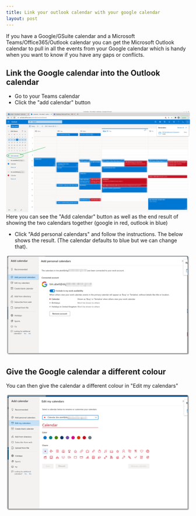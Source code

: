 ```yaml
---
title: Link your outlook calendar with your google calendar
layout: post
---
```


If you have a Google/GSuite calendar and a Microsoft Teams/Office365/Outlook calendar you can get the Microsoft Outlook calendar to pull in all the events from your Google calendar which is handy when you want to know if you have any gaps or conflicts.

## Link the Google calendar into the Outlook calendar

* Go to your Teams calendar
* Click the "add calendar" button

[![Linked calendar with add button](/images/blog/google-teams-calendar/1-add-cal.png)](/images/blog/google-teams-calendar/1-add-cal.png)
Here you can see the "Add calendar" button as well as the end result of showing the two calendars together (google in red, outlook in blue)

* Click "Add personal calendars" and follow the instructions. The below shows the result. (The calendar defaults to blue but we can change that).

[![Add personal calendar screen](/images/blog/google-teams-calendar/2-connect-to-google.png)](/images/blog/google-teams-calendar/2-connect-to-google.png)

## Give the Google calendar a different colour

You can then give the calendar a different colour in "Edit my calendars"

[![Edit calendar colour screen](/images/blog/google-teams-calendar/3-change-colour.png)](/images/blog/google-teams-calendar/3-change-colour.png)
